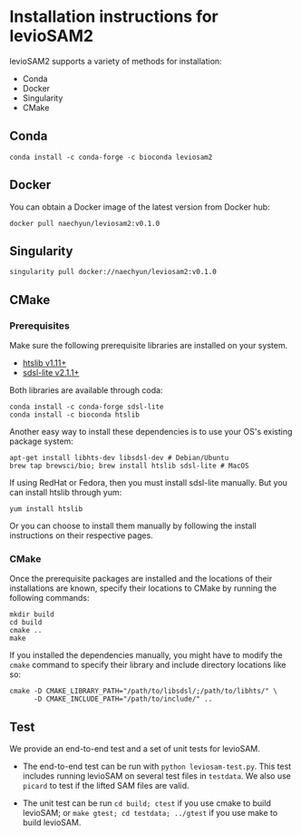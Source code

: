 # Installation instructions for levioSAM2

levioSAM2 supports a variety of methods for installation:

- Conda
- Docker
- Singularity
- CMake

## Conda

```
conda install -c conda-forge -c bioconda leviosam2
```

## Docker

You can obtain a Docker image of the latest version from Docker hub:

```
docker pull naechyun/leviosam2:v0.1.0
```

## Singularity

```
singularity pull docker://naechyun/leviosam2:v0.1.0
```

## CMake

### Prerequisites

Make sure the following prerequisite libraries are installed on your system. 

- [htslib v1.11+](https://github.com/samtools/htslib)
- [sdsl-lite v2.1.1+](https://github.com/simongog/sdsl-lite/)

Both libraries are available through coda:
```
conda install -c conda-forge sdsl-lite
conda install -c bioconda htslib
```

Another easy way to install these dependencies is to use your OS's existing package system:
```
apt-get install libhts-dev libsdsl-dev # Debian/Ubuntu
brew tap brewsci/bio; brew install htslib sdsl-lite # MacOS
```

If using RedHat or Fedora, then you must install sdsl-lite manually. But you can install htslib through yum:
```
yum install htslib
```

Or you can choose to install them manually by following the install instructions on their respective pages.

### CMake 

Once the prerequisite packages are installed and the locations of their installations are known, specify their locations
to CMake by running the following commands:

```
mkdir build
cd build
cmake ..
make
```

If you installed the dependencies manually, you might have to modify the `cmake` command to specify their library and
include directory locations like so:

```
cmake -D CMAKE_LIBRARY_PATH="/path/to/libsdsl/;/path/to/libhts/" \
      -D CMAKE_INCLUDE_PATH="/path/to/include/" ..
```


## Test

We provide an end-to-end test and a set of unit tests for levioSAM.

- The end-to-end test can be run with `python leviosam-test.py`. This test includes running levioSAM on several test files in `testdata`. We also use `picard` to test if the lifted SAM files are valid.

- The unit test can be run `cd build; ctest` if you use cmake to build levioSAM; or `make gtest; cd testdata; ../gtest` if you use make to build levioSAM.
